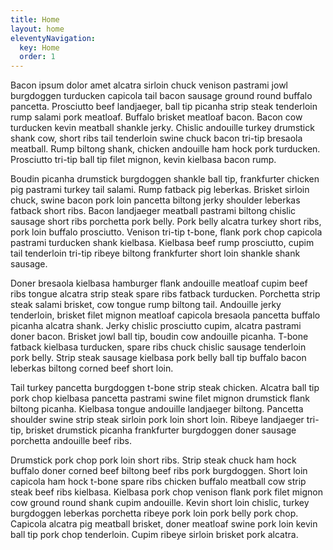 ```yaml
---
title: Home
layout: home
eleventyNavigation:
  key: Home
  order: 1
---
```


Bacon ipsum dolor amet alcatra sirloin chuck venison pastrami jowl burgdoggen turducken capicola tail bacon sausage ground round buffalo pancetta. Prosciutto beef landjaeger, ball tip picanha strip steak tenderloin rump salami pork meatloaf. Buffalo brisket meatloaf bacon. Bacon cow turducken kevin meatball shankle jerky. Chislic andouille turkey drumstick shank cow, short ribs tail tenderloin swine chuck bacon tri-tip bresaola meatball. Rump biltong shank, chicken andouille ham hock pork turducken. Prosciutto tri-tip ball tip filet mignon, kevin kielbasa bacon rump.

Boudin picanha drumstick burgdoggen shankle ball tip, frankfurter chicken pig pastrami turkey tail salami. Rump fatback pig leberkas. Brisket sirloin chuck, swine bacon pork loin pancetta biltong jerky shoulder leberkas fatback short ribs. Bacon landjaeger meatball pastrami biltong chislic sausage short ribs porchetta pork belly. Pork belly alcatra turkey short ribs, pork loin buffalo prosciutto. Venison tri-tip t-bone, flank pork chop capicola pastrami turducken shank kielbasa. Kielbasa beef rump prosciutto, cupim tail tenderloin tri-tip ribeye biltong frankfurter short loin shankle shank sausage.

Doner bresaola kielbasa hamburger flank andouille meatloaf cupim beef ribs tongue alcatra strip steak spare ribs fatback turducken. Porchetta strip steak salami brisket, cow tongue rump biltong tail. Andouille jerky tenderloin, brisket filet mignon meatloaf capicola bresaola pancetta buffalo picanha alcatra shank. Jerky chislic prosciutto cupim, alcatra pastrami doner bacon. Brisket jowl ball tip, boudin cow andouille picanha. T-bone fatback kielbasa turducken, spare ribs chuck chislic sausage tenderloin pork belly. Strip steak sausage kielbasa pork belly ball tip buffalo bacon leberkas biltong corned beef short loin.

Tail turkey pancetta burgdoggen t-bone strip steak chicken. Alcatra ball tip pork chop kielbasa pancetta pastrami swine filet mignon drumstick flank biltong picanha. Kielbasa tongue andouille landjaeger biltong. Pancetta shoulder swine strip steak sirloin pork loin short loin. Ribeye landjaeger tri-tip, brisket drumstick picanha frankfurter burgdoggen doner sausage porchetta andouille beef ribs.

Drumstick pork chop pork loin short ribs. Strip steak chuck ham hock buffalo doner corned beef biltong beef ribs pork burgdoggen. Short loin capicola ham hock t-bone spare ribs chicken buffalo meatball cow strip steak beef ribs kielbasa. Kielbasa pork chop venison flank pork filet mignon cow ground round shank cupim andouille. Kevin short loin chislic, turkey burgdoggen leberkas porchetta ribeye pork loin pork belly pork chop. Capicola alcatra pig meatball brisket, doner meatloaf swine pork loin kevin ball tip pork chop tenderloin. Cupim ribeye sirloin brisket pork alcatra.
